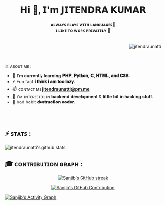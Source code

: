 <html>
<h1 align="center">𝗛𝗶 👋, 𝗜'𝗺 𝗝𝗜𝗧𝗘𝗡𝗗𝗥𝗔 𝗞𝗨𝗠𝗔𝗥</h1>
<h4 align="center">ᴀʟᴡᴀʏꜱ ᴘʟᴀʏꜱ ᴡɪᴛʜ ʟᴀɴɢᴜᴀɢᴇꜱ🐍 <br> ɪ ʟɪᴋᴇ ᴛᴏ ᴡᴏʀᴋ ᴘʀɪᴠᴀᴛᴇʟʏ 🔏 <br>  <br></h4>

<p align="right"> <img src="https://komarev.com/ghpvc/?username=jitendraunatti&label=Profile%20views&color=0e75b6&style=flat" alt="jitendraunatti" /> </p>
<br>

 ⚔️ ᴀʙᴏᴜᴛ ᴍᴇ : <br>
- 🌱 𝐈’𝐦 𝐜𝐮𝐫𝐫𝐞𝐧𝐭𝐥𝐲 𝐥𝐞𝐚𝐫𝐧𝐢𝐧𝐠 **𝐏𝐇𝐏, 𝐏𝐲𝐭𝐡𝐨𝐧, 𝐂, 𝐇𝐓𝐌𝐋, 𝐚𝐧𝐝 𝐂𝐒𝐒.**
- ⚡ Fun fact **𝐢 𝐭𝐡𝐢𝐧𝐤 𝐢 𝐚𝐦 𝐭𝐨𝐨 𝐥𝐚𝐳𝐲.**
- 📫 ᴄᴏɴᴛᴀᴄᴛ ᴍᴇ **jitendraunatti@pm.me**
- 👀 ɪ’ᴍ ɪɴᴛᴇʀᴇꜱᴛᴇᴅ ɪɴ 𝐛𝐚𝐜𝐤𝐞𝐧𝐝 𝐝𝐞𝐯𝐞𝐥𝐨𝐩𝐦𝐞𝐧𝐭 & 𝐥𝐢𝐭𝐭𝐥𝐞 𝐛𝐢𝐭 𝐢𝐧 𝐡𝐚𝐜𝐤𝐢𝐧𝐠 𝐬𝐭𝐮𝐟𝐟.
- 👿 bad habit **𝐝𝐞𝐬𝐭𝐫𝐮𝐜𝐭𝐢𝐨𝐧 𝐜𝐨𝐝𝐞𝐫.**
  
<br>
<br>

## ⚡️ ꜱᴛᴀᴛꜱ : 

![jitendraunatti's github stats](https://github-stats-alpha.vercel.app/api?username=jitendraunatti&cc=000&tc=fff&ic=fff&bc=000)


## 🎓 ᴄᴏɴᴛʀɪʙᴜᴛɪᴏɴ ɢʀᴀᴘʜ :

<p align="center">
  <a href="https://github.com/jitendraunatti">
    <img src="https://github-readme-streak-stats.herokuapp.com/?user=jitendraunatti&theme=radical&border=7F3FBF&background=0D1117" alt="Sanjib's GitHub streak"/>
  </a>
</p>

<p align="center">
  <a href="https://github.com/jitendraunatti">
    <img src="https://github-profile-summary-cards.vercel.app/api/cards/profile-details?username=jitendraunatti&theme=radical" alt="Sanjib's GitHub Contribution"/>
  </a>
</p>

<a href="https://github.com/jitendraunatti">
<img alt="Sanjib's Activity Graph" src="https://github-readme-activity-graph.vercel.app/graph?username=jitendraunatti&bg_color=1F222E&color=F8D866&line=F85D7F&point=FFFFFF&hide_border=true">
</a>
